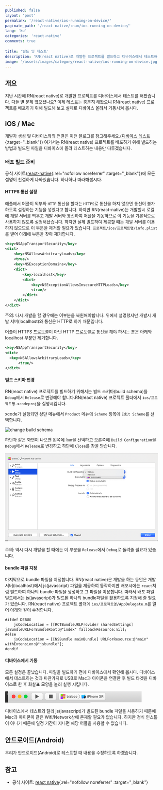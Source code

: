 ```yaml
---
published: false
layout: 'post'
permalink: '/react-native/ios-running-on-device/'
paginate_path: '/react-native/:num/ios-running-on-device/'
lang: 'ko'
categories: 'react-native'
comments: true

title: '빌드 및 테스트'
description: 'RN(react native)로 개발한 프로젝트를 빌드하고 디바이스에서 테스트해봅시다.'
image: '/assets/images/category/react-native/ios-running-on-device.jpg'
---
```



## 개요
지난 시간에 RN(react native)로 개발한 프로젝트를 디바이스에서 테스트를 해봤습니다. 다들 별 문제 없으셨나요? 이제 테스트는 충분히 해봤으니 RN(react native) 프로젝트를 배포하기 위해 빌드해 보고 실제로 디바이스 올려서 기동시켜 봅시다.

## iOS / Mac
개발자 생성 및 디바이스와의 연결은 이전 블로그를 참고해주세요.([디바이스 테스트]({{site.url}}/{{page.categories}}/ios-test-on-device/){:target="_blank"}) 여기서는 RN(react native) 프로젝트를 배포하기 위해 빌드하는 방법과 빌드된 파일을 디바이스에 올려 테스트하는 내용만 다루겠습니다.

### 배포 빌드 준비
공식 사이트([react-native](https://facebook.github.io/react-native/docs/ios-running-on-device#building-your-app-for-production){:rel="nofollow noreferrer" :target="_blank"})에 모든 설명이 친절하게 나와있습니다. 하나하나 따라해봅시다.

#### HTTPS 통신 설정
애플에서 어플이 외부와 ```HTTP``` 통신을 할때는 ```HTTPS```로 통신을 하지 않으면 통신이 불가하도록 설정하는 기능을 넣었다고 합니다. 하지만 RN(react-native)는 개발할시 로컬에 개발 서버를 띄우고 개발 서버와 통신하여 어플을 기동하므로 이 기능을 기본적으로 사용하지 않도록 설정해놨습니다. 하지만 실제 빌드하여 제공할 때는 개발 서버를 이용하지 않으므로 이 부분을 제거할 필요가 있습니다. ```프로젝트/ios/프로젝트명/info.plist```를 열어 아래에 부분을 찾아 제거합니다.

```xml
<key>NSAppTransportSecurity</key>
<dict>
    <key>NSAllowsArbitraryLoads</key>
    <true/>
    <key>NSExceptionDomains</key>
    <dict>
        <key>localhost</key>
        <dict>
            <key>NSExceptionAllowsInsecureHTTPLoads</key>
            <true/>
        </dict>
    </dict>
</dict>
```

주의: 다시 개발을 할 경우에는 이부분을 복원해야합니다. 위에서 설명했지만 개발시 개발 서버(localhost)와 통신은 HTTP로 하기 때문입니다.

어플이 HTTPS 프로토콜이 아닌 HTTP 프로토콜로 통신을 해야 하시는 분은 아래와 localhost 부분만 제거합니다.

```xml
<key>NSAppTransportSecurity</key>
<dict>
  <key>NSAllowsArbitraryLoads</key>
      <true/>
</dict>
```

#### 빌드 스키마 변경
RN(react native) 프로젝트를 빌드하기 위해서는 빌드 스키마(build schema)를 ```Debug```에서 ```Release```로 변경해야 합니다.RN(react native) 프로젝트 폴더에서 ```ios/프로젝트명.xcodeproj```을 실행시킵니다.

xcode가 실행되면 상단 메뉴에서 ```Product``` 메뉴에 ```Scheme``` 항목에 ```Edit Scheme```를 선택합니다.

![change build schema](/assets/images/category/react-native/ios-running-on-device/change-schema.png)

하단과 같은 화면이 나오면 왼쪽에 ```Run```을 선택하고 오른쪽에 ```Build Configuration```을 ```Debug```에서 ```Release```로 변경하고 하단에 ```Close```를 창을 닫습니다.

![change build schema to Release from Debug](/assets/images/category/react-native/ios-running-on-device/change-debug-to-release.png)

주의: 역시 다시 개발을 할 때에는 이 부분을 ```Release```에서 ```Debug```로 돌려줄 필요가 있습니다.

#### bundle 파일 지정
마지막으로 bundle 파일을 지정합니다. RN(react native)은 개발을 하는 동안은 개발 서버(localhost)에서 js(javascript) 파일을 제공하여 동작하지만 배포시에는 ```react```처럼 빌드하여 하나의 bundle 파일을 생성하고 그 파일을 이용합니다. 따라서 배포 파일 빌드에서는 js(javascript)가 빌드된 하나의 bundle파일을 활용하도록 지정해 줄 필요가 있습니다. RN(react native) 프로젝트 폴더에 ```ios/프로젝트명/AppDelegate.m```를 열어 아래와 같이 수정합니다.

```
#ifdef DEBUG
    jsCodeLocation = [[RCTBundleURLProvider sharedSettings] jsBundleURLForBundleRoot:@"index" fallbackResource:nil];
#else
    jsCodeLocation = [[NSBundle mainBundle] URLForResource:@"main" withExtension:@"jsbundle"];
#endif
```

#### 디바이스에서 기동
모든 설정은 끝났습니다. 파일을 빌드하기 전에 디바이스에서 확인해 봅시다. 디바이스에서 테스트하는 것과 마찬가지로 USB로 Mac과 아이폰을 연결한 후 빌드 타겟을 디바이스로 한 후 화살표 모양을 눌러 실행 시킵니다.

![device test](/assets/images/category/react-native/ios-running-on-device/device-test.png)

디바이스에서 테스트와 달리 js(javascript)가 빌드된 bundle 파일을 사용하기 때문에 Mac과 아이폰이 같은 Wifi/Network상에 존재할 필요가 없습니다. 하지만 정식 인스톨이 아니기 때문에 일정 기간이 지나면 해당 어플을 사용할 수 없습니다.

## 안드로이드(Android)
우리가 안드로이드(Android)로 테스트할 때 내용을 수정하도록 하겠습니다.


## 참고
- 공식 사이트: [react native](https://facebook.github.io/react-native/docs/ios-running-on-device){:rel="nofollow noreferrer" :target="_blank"}
